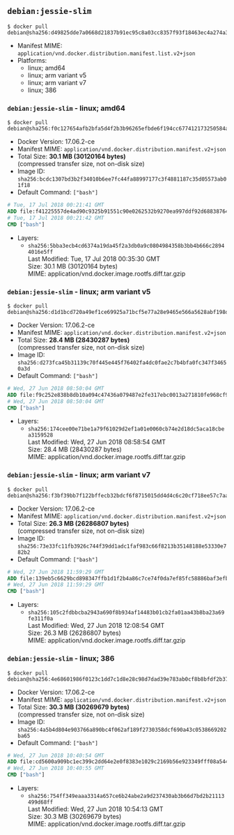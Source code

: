 ## `debian:jessie-slim`

```console
$ docker pull debian@sha256:d49825dde7a0668d21837b91ec95c8a03cc8357f93f18463ec4a274a3c696bc6
```

-	Manifest MIME: `application/vnd.docker.distribution.manifest.list.v2+json`
-	Platforms:
	-	linux; amd64
	-	linux; arm variant v5
	-	linux; arm variant v7
	-	linux; 386

### `debian:jessie-slim` - linux; amd64

```console
$ docker pull debian@sha256:f0c127654afb2bfa5d4f2b3b96265efbde6f194cc677412173250584a191656d
```

-	Docker Version: 17.06.2-ce
-	Manifest MIME: `application/vnd.docker.distribution.manifest.v2+json`
-	Total Size: **30.1 MB (30120164 bytes)**  
	(compressed transfer size, not on-disk size)
-	Image ID: `sha256:bcdc1307bd3b2f34010b6ee7fc44fa88997177c3f4881187c35d05573ab01f18`
-	Default Command: `["bash"]`

```dockerfile
# Tue, 17 Jul 2018 00:21:41 GMT
ADD file:f41225557de4ad90c9325b91551c90e0262532b9270ea997ddf92d688387649e in / 
# Tue, 17 Jul 2018 00:21:42 GMT
CMD ["bash"]
```

-	Layers:
	-	`sha256:5bba3ecb4cd6374a19da45f2a3db0a9c0804984358b3bb4b666c28944016e5ff`  
		Last Modified: Tue, 17 Jul 2018 00:35:30 GMT  
		Size: 30.1 MB (30120164 bytes)  
		MIME: application/vnd.docker.image.rootfs.diff.tar.gzip

### `debian:jessie-slim` - linux; arm variant v5

```console
$ docker pull debian@sha256:d1d1bcd720a49ef1ce69925a71bcf5e77a28e9465e566a5628abf198df3f1039
```

-	Docker Version: 17.06.2-ce
-	Manifest MIME: `application/vnd.docker.distribution.manifest.v2+json`
-	Total Size: **28.4 MB (28430287 bytes)**  
	(compressed transfer size, not on-disk size)
-	Image ID: `sha256:d273fca45b31139c70f445e445f76402fa4dc0fae2c7b4bfa0fc347f34650a3d`
-	Default Command: `["bash"]`

```dockerfile
# Wed, 27 Jun 2018 08:50:04 GMT
ADD file:f9c252e838b8db10a094c47436a079487e2fe317ebc0013a271810fe968cf999 in / 
# Wed, 27 Jun 2018 08:50:04 GMT
CMD ["bash"]
```

-	Layers:
	-	`sha256:174cee00e71be1a79f61029d2ef1a01e0060cb74e2d18dc5aca18cbea3159528`  
		Last Modified: Wed, 27 Jun 2018 08:58:54 GMT  
		Size: 28.4 MB (28430287 bytes)  
		MIME: application/vnd.docker.image.rootfs.diff.tar.gzip

### `debian:jessie-slim` - linux; arm variant v7

```console
$ docker pull debian@sha256:f3bf39bb7f122bffecb32bdcf6f8715015dd4d4c6c20cf718ee57c7aa86513da
```

-	Docker Version: 17.06.2-ce
-	Manifest MIME: `application/vnd.docker.distribution.manifest.v2+json`
-	Total Size: **26.3 MB (26286807 bytes)**  
	(compressed transfer size, not on-disk size)
-	Image ID: `sha256:73e33fc11fb3926c744f39dd1adc1faf983c66f8213b35148188e53330e782b2`
-	Default Command: `["bash"]`

```dockerfile
# Wed, 27 Jun 2018 11:59:29 GMT
ADD file:139eb5c6629bcd898347ffb1d1f2b4a86c7ce74f0da7ef85fc58886baf3efb25 in / 
# Wed, 27 Jun 2018 11:59:29 GMT
CMD ["bash"]
```

-	Layers:
	-	`sha256:105c2fdbbcba2943a690f8b934af14483b01cb2fa01aa43b8ba23a69fe311f0a`  
		Last Modified: Wed, 27 Jun 2018 12:08:54 GMT  
		Size: 26.3 MB (26286807 bytes)  
		MIME: application/vnd.docker.image.rootfs.diff.tar.gzip

### `debian:jessie-slim` - linux; 386

```console
$ docker pull debian@sha256:4e68601986f0123c1dd7c1d8e28c98d7dad39e783ab0cf8b8bfdf2b37faaac00
```

-	Docker Version: 17.06.2-ce
-	Manifest MIME: `application/vnd.docker.distribution.manifest.v2+json`
-	Total Size: **30.3 MB (30269679 bytes)**  
	(compressed transfer size, not on-disk size)
-	Image ID: `sha256:4a5b4d804e903766a890bc4f062af189f2730358dcf690a43c0538669202ba65`
-	Default Command: `["bash"]`

```dockerfile
# Wed, 27 Jun 2018 10:40:54 GMT
ADD file:cd5600a909bc1ec399c2dd64e2e0f8383e1029c2169b56e923349fff08a544a6 in / 
# Wed, 27 Jun 2018 10:40:55 GMT
CMD ["bash"]
```

-	Layers:
	-	`sha256:754ff349eaaa3314a657ce6b24abe2a9d237430ab3b66d7bd2b21113499d68ff`  
		Last Modified: Wed, 27 Jun 2018 10:54:13 GMT  
		Size: 30.3 MB (30269679 bytes)  
		MIME: application/vnd.docker.image.rootfs.diff.tar.gzip
